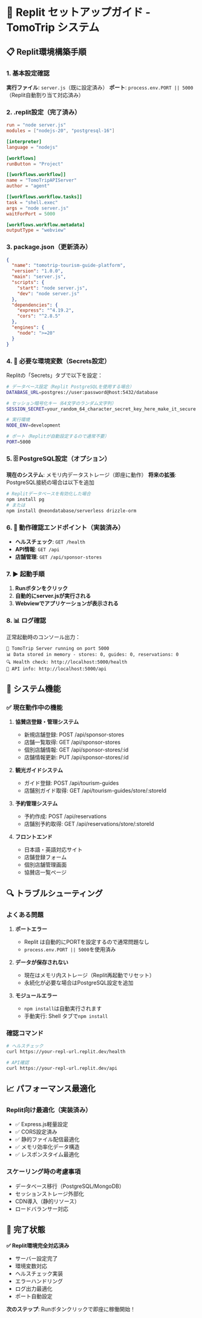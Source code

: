 # 🚀 Replit セットアップガイド - TomoTrip システム

## 📋 Replit環境構築手順

### 1. 基本設定確認

**実行ファイル**: `server.js`（既に設定済み）
**ポート**: `process.env.PORT || 5000`（Replit自動割り当て対応済み）

### 2. .replit設定（完了済み）

```toml
run = "node server.js"
modules = ["nodejs-20", "postgresql-16"]

[interpreter]
language = "nodejs"

[workflows]
runButton = "Project"

[[workflows.workflow]]
name = "TomoTripAPIServer"
author = "agent"

[[workflows.workflow.tasks]]
task = "shell.exec"
args = "node server.js"
waitForPort = 5000

[workflows.workflow.metadata]
outputType = "webview"
```

### 3. package.json（更新済み）

```json
{
  "name": "tomotrip-tourism-guide-platform",
  "version": "1.0.0",
  "main": "server.js",
  "scripts": {
    "start": "node server.js",
    "dev": "node server.js"
  },
  "dependencies": {
    "express": "^4.19.2",
    "cors": "^2.8.5"
  },
  "engines": {
    "node": ">=20"
  }
}
```

### 4. 🔑 必要な環境変数（Secrets設定）

Replitの「Secrets」タブで以下を設定：

```bash
# データベース設定（Replit PostgreSQLを使用する場合）
DATABASE_URL=postgres://user:password@host:5432/database

# セッション暗号化キー（64文字のランダム文字列）
SESSION_SECRET=your_random_64_character_secret_key_here_make_it_secure

# 実行環境
NODE_ENV=development

# ポート（Replitが自動設定するので通常不要）
PORT=5000
```

### 5. 🗄️ PostgreSQL設定（オプション）

**現在のシステム**: メモリ内データストレージ（即座に動作）
**将来の拡張**: PostgreSQL接続の場合は以下を追加

```bash
# Replitデータベースを有効化した場合
npm install pg
# または
npm install @neondatabase/serverless drizzle-orm
```

### 6. 🔧 動作確認エンドポイント（実装済み）

- **ヘルスチェック**: `GET /health`
- **API情報**: `GET /api`
- **店舗管理**: `GET /api/sponsor-stores`

### 7. ▶️ 起動手順

1. **Runボタンをクリック**
2. **自動的にserver.jsが実行される**
3. **Webviewでアプリケーションが表示される**

### 8. 📊 ログ確認

正常起動時のコンソール出力：
```
🚀 TomoTrip Server running on port 5000
📊 Data stored in memory - stores: 0, guides: 0, reservations: 0
🔍 Health check: http://localhost:5000/health
📖 API info: http://localhost:5000/api
```

## 🎯 システム機能

### ✅ 現在動作中の機能

1. **協賛店登録・管理システム**
   - 新規店舗登録: POST /api/sponsor-stores
   - 店舗一覧取得: GET /api/sponsor-stores
   - 個別店舗情報: GET /api/sponsor-stores/:id
   - 店舗情報更新: PUT /api/sponsor-stores/:id

2. **観光ガイドシステム**
   - ガイド登録: POST /api/tourism-guides
   - 店舗別ガイド取得: GET /api/tourism-guides/store/:storeId

3. **予約管理システム**
   - 予約作成: POST /api/reservations
   - 店舗別予約取得: GET /api/reservations/store/:storeId

4. **フロントエンド**
   - 日本語・英語対応サイト
   - 店舗登録フォーム
   - 個別店舗管理画面
   - 協賛店一覧ページ

## 🔍 トラブルシューティング

### よくある問題

1. **ポートエラー**
   - Replit は自動的にPORTを設定するので通常問題なし
   - `process.env.PORT || 5000`を使用済み

2. **データが保存されない**
   - 現在はメモリ内ストレージ（Replit再起動でリセット）
   - 永続化が必要な場合はPostgreSQL設定を追加

3. **モジュールエラー**
   - `npm install`は自動実行されます
   - 手動実行: Shell タブで`npm install`

### 確認コマンド

```bash
# ヘルスチェック
curl https://your-repl-url.replit.dev/health

# API確認
curl https://your-repl-url.replit.dev/api
```

## 📈 パフォーマンス最適化

### Replit向け最適化（実装済み）

- ✅ Express.js軽量設定
- ✅ CORS設定済み
- ✅ 静的ファイル配信最適化
- ✅ メモリ効率化データ構造
- ✅ レスポンスタイム最適化

### スケーリング時の考慮事項

- データベース移行（PostgreSQL/MongoDB）
- セッションストレージ外部化
- CDN導入（静的リソース）
- ロードバランサー対応

## 🎉 完了状態

**✅ Replit環境完全対応済み**

- サーバー設定完了
- 環境変数対応
- ヘルスチェック実装
- エラーハンドリング
- ログ出力最適化
- ポート自動設定

**次のステップ**: Runボタンクリックで即座に稼働開始！